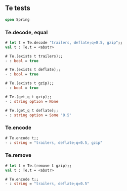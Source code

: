 ## Te tests

```ocaml
open Spring
```

### Te.decode, equal

```ocaml
# let t = Te.decode "trailers, deflate;q=0.5, gzip";;
val t : Te.t = <abstr>

# Te.(exists t trailers);;
- : bool = true

# Te.(exists t deflate);;
- : bool = true

# Te.(exists t gzip);;
- : bool = true

# Te.(get_q t gzip);;
- : string option = None

# Te.(get_q t deflate);;
- : string option = Some "0.5"
```

### Te.encode

```ocaml
# Te.encode t;;
- : string = "trailers, deflate;q=0.5, gzip"
```

### Te.remove

```ocaml
# let t = Te.(remove t gzip);; 
val t : Te.t = <abstr>

# Te.encode t;;
- : string = "trailers, deflate;q=0.5"
```
